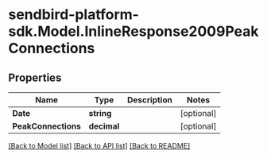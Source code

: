
# sendbird-platform-sdk.Model.InlineResponse2009PeakConnections

## Properties

Name | Type | Description | Notes
------------ | ------------- | ------------- | -------------
**Date** | **string** |  | [optional] 
**PeakConnections** | **decimal** |  | [optional] 

[[Back to Model list]](../README.md#documentation-for-models)
[[Back to API list]](../README.md#documentation-for-api-endpoints)
[[Back to README]](../README.md)

